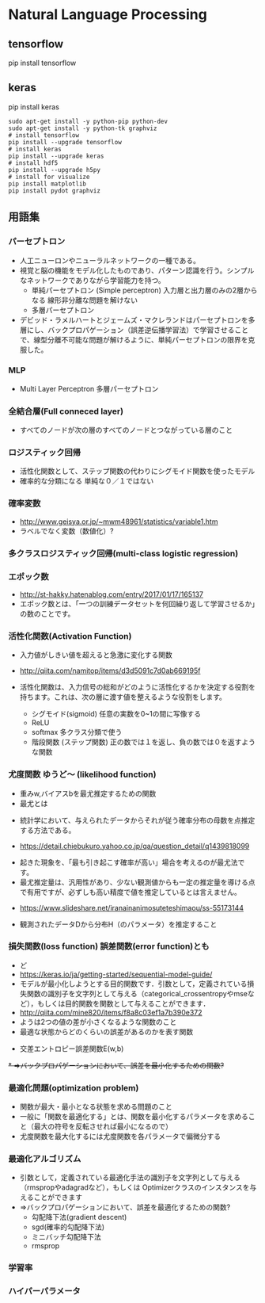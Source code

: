 Natural Language Processing
===============




## tensorflow

pip install tensorflow


## keras

pip install keras

```
sudo apt-get install -y python-pip python-dev
sudo apt-get install -y python-tk graphviz
# install tensorflow
pip install --upgrade tensorflow
# install keras
pip install --upgrade keras
# install hdf5
pip install --upgrade h5py
# install for visualize
pip install matplotlib
pip install pydot graphviz
```

## 用語集

### パーセプトロン
* 人工ニューロンやニューラルネットワークの一種である。
* 視覚と脳の機能をモデル化したものであり、パターン認識を行う。シンプルなネットワークでありながら学習能力を持つ。
  * 単純パーセプトロン (Simple perceptron)
    入力層と出力層のみの2層からなる  線形非分離な問題を解けない
  * 多層パーセプトロン
* デビッド・ラメルハートとジェームズ・マクレランドはパーセプトロンを多層にし、バックプロパゲーション（誤差逆伝播学習法）で学習させることで、線型分離不可能な問題が解けるように、単純パーセプトロンの限界を克服した。


### MLP
* Multi Layer Perceptron 多層パーセプトロン

### 全結合層(Full conneced layer)
* すべてのノードが次の層のすべてのノードとつながっている層のこと

### ロジスティック回帰
* 活性化関数として、ステップ関数の代わりにシグモイド関数を使ったモデル
* 確率的な分類になる 単純な０／１ではない

### 確率変数
* http://www.geisya.or.jp/~mwm48961/statistics/variable1.htm
* ラベルでなく変数（数値化）?

### 多クラスロジスティック回帰(multi-class logistic regression)

### エポック数
* http://st-hakky.hatenablog.com/entry/2017/01/17/165137
* エポック数とは、「一つの訓練データセットを何回繰り返して学習させるか」の数のことです。

### 活性化関数(Activation Function)
* 入力値がしきい値を超えると急激に変化する関数

* http://qiita.com/namitop/items/d3d5091c7d0ab669195f
* 活性化関数は、入力信号の総和がどのように活性化するかを決定する役割を持ちます。これは、次の層に渡す値を整えるような役割をします。
  * シグモイド(sigmoid) 任意の実数を0~1の間に写像する
  * ReLU
  * softmax 多クラス分類で使う
  * 階段関数 (ステップ関数)
     正の数では１を返し、負の数では０を返すような関数

### 尤度関数 ゆうど〜 (likelihood function)

* 重みw,バイアスbを最尤推定するための関数
* 最尤とは
 - 統計学において、与えられたデータからそれが従う確率分布の母数を点推定する方法である。
* https://detail.chiebukuro.yahoo.co.jp/qa/question_detail/q1439818099
 - 起きた現象を、「最も引き起こす確率が高い」場合を考えるのが最尤法です。
 - 最尤推定量は、汎用性があり、少ない観測値からも一定の推定量を導ける点で有用ですが、必ずしも高い精度で値を推定しているとは言えません。
* https://www.slideshare.net/iranainanimosuteteshimaou/ss-55173144
 - 観測されたデータDから分布H（のパラメータ）を推定すること

### 損失関数(loss function) 誤差関数(error function)とも
* ど
* https://keras.io/ja/getting-started/sequential-model-guide/
* モデルが最小化しようとする目的関数です．引数として，定義されている損失関数の識別子を文字列として与える（categorical_crossentropyやmseなど），もしくは目的関数を関数として与えることができます．
* http://qiita.com/mine820/items/f8a8c03ef1a7b390e372
* ようは2つの値の差が小さくなるような関数のこと
* 最適な状態からどのくらいの誤差があるのかを表す関数
 - 交差エントロピー誤差関数E(w,b)

~~* =>バックプロパゲーションにおいて、誤差を最小化するための関数?~~

### 最適化問題(optimization problem)

* 関数が最大・最小となる状態を求める問題のこと
* 一般に「関数を最適化する」とは、関数を最小化するパラメータを求めること（最大の符号を反転させれば最小になるので）
* 尤度関数を最大化するには尤度関数を各パラメータで偏微分する

### 最適化アルゴリズム

* 引数として，定義されている最適化手法の識別子を文字列として与える（rmspropやadagradなど），もしくは Optimizerクラスのインスタンスを与えることができます
* =>バックプロパゲーションにおいて、誤差を最適化するための関数?
  * 勾配降下法(gradient descent)
  * sgd(確率的勾配降下法)
  * ミニバッチ勾配降下法
  * rmsprop

### 学習率

### ハイパーパラメータ


